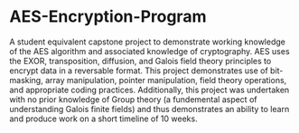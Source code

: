 # AES-Encryption-Program
A student equivalent capstone project to demonstrate working knowledge of the AES algorithm and associated knowledge of cryptography.
AES uses the EXOR, transposition, diffusion, and Galois field theory principles to encrypt data in a reversable format.
This project demonstrates use of bit-masking, array manipulation, pointer manipulation, field theory operations, and appropriate coding practices. 
Additionally, this project was undertaken with no prior knowledge of Group theory (a fundemental aspect of understanding Galois finite fields) and thus demonstrates an ability to learn and produce work on a short timeline of 10 weeks. 
